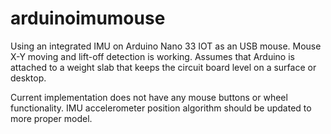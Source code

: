 # arduinoimumouse
Using an integrated IMU on Arduino Nano 33 IOT as an USB mouse. Mouse X-Y moving and lift-off detection is working. Assumes that Arduino is attached to a weight slab that keeps the circuit board level on a surface or desktop.

Current implementation does not have any mouse buttons or wheel functionality. IMU accelerometer position algorithm should be updated to more proper model.
